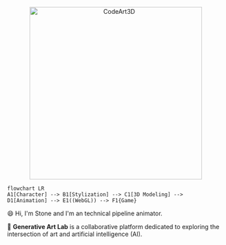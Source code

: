 <p align="center">
<img src="https://www.codeart3d.xyz/Generative-Art-Lab/images/codeart3d_icon_conver.jpg" alt="CodeArt3D" width="400">
</p>

```mermaid
flowchart LR
A1[Character] --> B1[Stylization] --> C1[3D Modeling] --> D1[Animation] --> E1((WebGL)) --> F1{Game}

```

😄 Hi, I'm Stone and I'm an technical pipeline animator.

📌 __Generative Art Lab__ is a collaborative platform dedicated to exploring the intersection of art and artificial intelligence (AI).  

<!--
**stonetein/stonetein** is a ✨ _special_ ✨ repository because its `README.md` (this file) appears on your GitHub profile.

Here are some ideas to get you started:

- 🔭 I’m currently working on ...
- 🌱 I’m currently learning ...
- 👯 I’m looking to collaborate on ...
- 🤔 I’m looking for help with ...
- 💬 Ask me about ...
- 📫 How to reach me: ...
- 😄 Pronouns: ...
- ⚡ Fun fact: ...
-->

